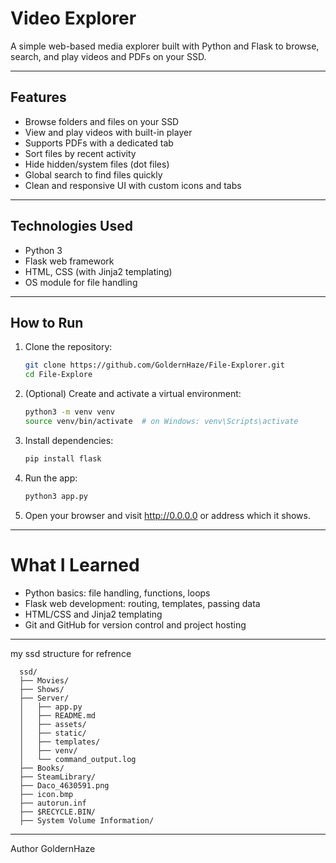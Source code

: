 # Video Explorer

A simple web-based media explorer built with Python and Flask to browse, search, and play videos and PDFs on your SSD.

---

## Features

- Browse folders and files on your SSD
- View and play videos with built-in player
- Supports PDFs with a dedicated tab
- Sort files by recent activity
- Hide hidden/system files (dot files)
- Global search to find files quickly
- Clean and responsive UI with custom icons and tabs

---

## Technologies Used

- Python 3
- Flask web framework
- HTML, CSS (with Jinja2 templating)
- OS module for file handling

---

## How to Run

1. Clone the repository:
   ```bash
   git clone https://github.com/GoldernHaze/File-Explorer.git
   cd File-Explore

2. (Optional) Create and activate a virtual environment:
   ```bash
   python3 -m venv venv
   source venv/bin/activate  # on Windows: venv\Scripts\activate

3. Install dependencies:
    ```bash
    pip install flask
4. Run the app:
   ```bash
   python3 app.py

5. Open your browser and visit http://0.0.0.0 or address which it shows.

---
# What I Learned
- Python basics: file handling, functions, loops
- Flask web development: routing, templates, passing data
- HTML/CSS and Jinja2 templating
- Git and GitHub for version control and project hosting
---

   my ssd structure for refrence
      
      ssd/
      ├── Movies/
      ├── Shows/
      ├── Server/
      │   ├── app.py
      │   ├── README.md
      │   ├── assets/
      │   ├── static/
      │   ├── templates/
      │   ├── venv/
      │   └── command_output.log
      ├── Books/
      ├── SteamLibrary/
      ├── Daco_4630591.png
      ├── icon.bmp
      ├── autorun.inf
      ├── $RECYCLE.BIN/
      ├── System Volume Information/


---
Author
GoldernHaze









